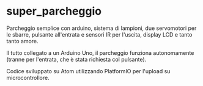 # super_parcheggio

Parcheggio semplice con arduino, sistema di lampioni, due servomotori per le sbarre, pulsante all'entrata e sensori IR per l'uscita, display LCD e tanto tanto amore.

Il tutto collegato a un Arduino Uno, il parcheggio funziona autonomamente (tranne per l'entrata, che è stata richiesta col pulsante).

Codice sviluppato su Atom utilizzando PlatformIO per l'upload su microcontrollore.
